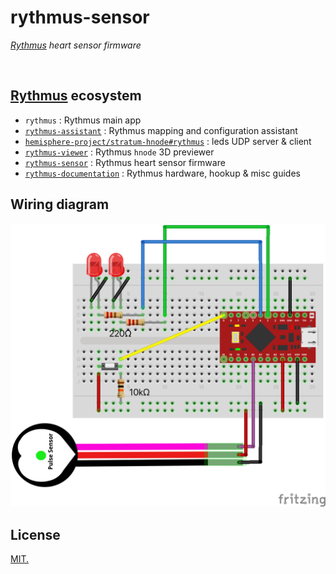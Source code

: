 # rythmus-sensor
*[Rythmus](https://github.com/chevalvert?q=rythmus) heart sensor firmware*

<br>

## **[Rythmus](https://github.com/chevalvert?q=rythmus)** ecosystem
- `rythmus` : Rythmus main app
- [`rythmus-assistant`](https://github.com/chevalvert/rythmus-assistant) : Rythmus mapping and configuration assistant
- [`hemisphere-project/stratum-hnode#rythmus`](https://github.com/Hemisphere-Project/stratum-hnode/tree/rythmus) : leds UDP server & client
- [`rythmus-viewer`](https://github.com/chevalvert/rythmus-viewer) : Rythmus `hnode` 3D previewer
- [`rythmus-sensor`](https://github.com/chevalvert/rythmus-sensor) : Rythmus heart sensor firmware
- [`rythmus-documentation`](https://github.com/chevalvert/rythmus-documentation) : Rythmus hardware, hookup & misc guides

## Wiring diagram
![wiring-promicro-rythmus.png](schematics/rythmus-sensor.png)

## License
[MIT.](https://tldrlegal.com/license/mit-license)
